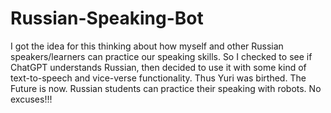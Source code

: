 # Russian-Speaking-Bot
I got the idea for this thinking about how myself and other Russian speakers/learners can practice our speaking skills. So I checked to see if ChatGPT understands Russian, then decided to use it with some kind of text-to-speech and vice-verse functionality. Thus Yuri was birthed. The Future is now. Russian students can practice their speaking with robots. No excuses!!!
